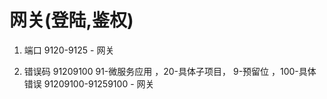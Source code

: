 # 网关(登陆,鉴权)
1. 端口
    9120-9125 - 网关
    
2. 错误码 91209100 91-微服务应用 ，20-具体子项目， 9-预留位 ，100-具体错误
    91209100-91259100 - 网关

